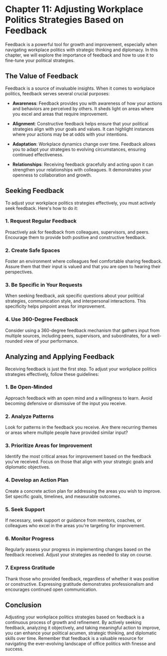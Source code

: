 Chapter 11: Adjusting Workplace Politics Strategies Based on Feedback
=====================================================================

Feedback is a powerful tool for growth and improvement, especially when navigating workplace politics with strategic thinking and diplomacy. In this chapter, we will explore the importance of feedback and how to use it to fine-tune your political strategies.

The Value of Feedback
---------------------

Feedback is a source of invaluable insights. When it comes to workplace politics, feedback serves several crucial purposes:

* **Awareness**: Feedback provides you with awareness of how your actions and behaviors are perceived by others. It sheds light on areas where you excel and areas that require improvement.

* **Alignment**: Constructive feedback helps ensure that your political strategies align with your goals and values. It can highlight instances where your actions may be at odds with your intentions.

* **Adaptation**: Workplace dynamics change over time. Feedback allows you to adapt your strategies to evolving circumstances, ensuring continued effectiveness.

* **Relationships**: Receiving feedback gracefully and acting upon it can strengthen your relationships with colleagues. It demonstrates your openness to collaboration and growth.

Seeking Feedback
----------------

To adjust your workplace politics strategies effectively, you must actively seek feedback. Here's how to do it:

### **1. Request Regular Feedback**

Proactively ask for feedback from colleagues, supervisors, and peers. Encourage them to provide both positive and constructive feedback.

### **2. Create Safe Spaces**

Foster an environment where colleagues feel comfortable sharing feedback. Assure them that their input is valued and that you are open to hearing their perspectives.

### **3. Be Specific in Your Requests**

When seeking feedback, ask specific questions about your political strategies, communication style, and interpersonal interactions. This specificity helps pinpoint areas for improvement.

### **4. Use 360-Degree Feedback**

Consider using a 360-degree feedback mechanism that gathers input from multiple sources, including peers, supervisors, and subordinates, for a well-rounded view of your performance.

Analyzing and Applying Feedback
-------------------------------

Receiving feedback is just the first step. To adjust your workplace politics strategies effectively, follow these guidelines:

### **1. Be Open-Minded**

Approach feedback with an open mind and a willingness to learn. Avoid becoming defensive or dismissive of the input you receive.

### **2. Analyze Patterns**

Look for patterns in the feedback you receive. Are there recurring themes or areas where multiple people have provided similar input?

### **3. Prioritize Areas for Improvement**

Identify the most critical areas for improvement based on the feedback you've received. Focus on those that align with your strategic goals and diplomatic objectives.

### **4. Develop an Action Plan**

Create a concrete action plan for addressing the areas you wish to improve. Set specific goals, timelines, and measurable outcomes.

### **5. Seek Support**

If necessary, seek support or guidance from mentors, coaches, or colleagues who excel in the areas you're targeting for improvement.

### **6. Monitor Progress**

Regularly assess your progress in implementing changes based on the feedback received. Adjust your strategies as needed to stay on course.

### **7. Express Gratitude**

Thank those who provided feedback, regardless of whether it was positive or constructive. Expressing gratitude demonstrates professionalism and encourages continued open communication.

Conclusion
----------

Adjusting your workplace politics strategies based on feedback is a continuous process of growth and refinement. By actively seeking feedback, analyzing it objectively, and taking meaningful action to improve, you can enhance your political acumen, strategic thinking, and diplomatic skills over time. Remember that feedback is a valuable resource for navigating the ever-evolving landscape of office politics with finesse and success.

